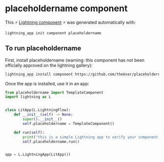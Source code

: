 # placeholdername component

This ⚡ [Lightning component](https://lightning.ai/) ⚡ was generated automatically with:

```bash
lightning_app init component placeholdername
```

## To run placeholdername

First, install placeholdername (warning: this component has not been officially approved on the lightning gallery):

```bash
lightning_app install component https://github.com/theUser/placeholdername
```

Once the app is installed, use it in an app:

```python
from placeholdername import TemplateComponent
import lightning as L


class LitApp(L.LightningFlow):
    def __init__(self) -> None:
        super().__init__()
        self.placeholdername = TemplateComponent()

    def run(self):
        print("this is a simple Lightning app to verify your component is working as expected")
        self.placeholdername.run()


app = L.LightningApp(LitApp())
```
